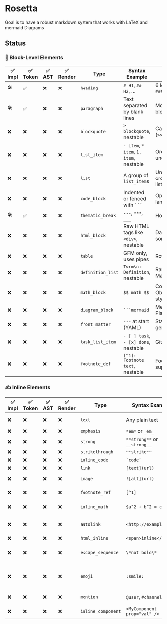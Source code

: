 # Rosetta
Goal is to have a robust markdown system that works with LaTeX and mermaid Diagrams

## Status

### 🧱 Block-Level Elements
| ✅ Impl | ✅ Token | ✅ AST | ✅ Render | Type              | Syntax Example                  | Notes                            |
| ------  | ------  | -----  | -------- | ----------------- | ------------------------------- | --------------------------------- | 
| 🛠️      | ✅      | ❌     | ❌        | `heading`         | `# H1`, `## H2`, …              | 6 levels (`#` to `######`)        |
| 🛠️      | ✅      | ❌     | ❌        | `paragraph`       | Text separated by blank lines   | Most common block                 |  
| ❌      | ❌      | ❌     | ❌        | `blockquote`      | `> blockquote`, nestable        | Can be nested (`>>`)              |       
| ❌      | ❌      | ❌     | ❌        | `list_item`       | `- item`, `* item`, `1. item`, nestable | Ordered & unordered               |        
| ❌      | ❌      | ❌     | ❌        | `list`            | A group of `list_item`s         | Unordered, ordered, or task lists |      
| ❌      | ❌      | ❌     | ❌        | `code_block`      | Indented or fenced with ` ``` ` | Optional language tag             | 
| 🛠️      | ✅      | ❌     | ❌        | `thematic_break`  | `---`, `***`, `___`             | Horizontal rule                   | 
| ❌      | ❌      | ❌     | ❌        | `html_block`      | Raw HTML tags like `<div>`, nestable | Dangerous in some renderers       |
| ❌      | ❌      | ❌     | ❌        | `table`           | GFM only, uses pipes            | Rows and cells                    |
| ❌      | ❌      | ❌     | ❌        | `definition_list` | `Term\n: Definition`, nestable  | Rare, in Markdown Extra           |
| ❌      | ❌      | ❌     | ❌        | `math_block`      | `$$ math $$`                    | Common in Obsidian/LaTeX-style    |
| ❌      | ❌      | ❌     | ❌        | `diagram_block`   | ` ```mermaid `                  | Mermaid, PlantUML, etc.           |
| ❌      | ❌      | ❌     | ❌        | `front_matter`    | `---` at start (YAML)           | Static site generators            |
| ❌      | ❌      | ❌     | ❌        | `task_list_item`  | `- [ ] task`, `- [x] done`, nestable | GitHub flavored                   |
| ❌      | ❌      | ❌     | ❌        | `footnote_def`    | `[^1]: Footnote text`, nestable | Footnotes support                 |


### ✍️ Inline Elements
| ✅ Impl | ✅ Token | ✅ AST | ✅ Render | Type               | Syntax Example               | Notes                          |
| ------ | ------ | ----- | -------- | ------------------ | ---------------------------- | ------------------------------ |
| ❌      | ❌      | ❌     | ❌        | `text`             | Any plain text               | Base content node              |
| ❌      | ❌      | ❌     | ❌        | `emphasis`         | `*em*` or `_em_`             | Italic                         |
| ❌      | ❌      | ❌     | ❌        | `strong`           | `**strong**` or `__strong__` | Bold                           |
| ❌      | ❌      | ❌     | ❌        | `strikethrough`    | `~~strike~~`                 | GFM                            |
| ❌      | ❌      | ❌     | ❌        | `inline_code`      | `` `code` ``                 | One-liner                      |
| ❌      | ❌      | ❌     | ❌        | `link`             | `[text](url)`                | Optional title                 |
| ❌      | ❌      | ❌     | ❌        | `image`            | `![alt](url)`                | Like link with `!`             |
| ❌      | ❌      | ❌     | ❌        | `footnote_ref`     | `[^1]`                       | Refers to footnote             |
| ❌      | ❌      | ❌     | ❌        | `inline_math`      | `$a^2 + b^2 = c^2$`          | KaTeX/LaTeX style              |
| ❌      | ❌      | ❌     | ❌        | `autolink`         | `<http://example.com>`       | Auto-wrapped links             |
| ❌      | ❌      | ❌     | ❌        | `html_inline`      | `<span>inline</span>`        | Raw HTML                       |
| ❌      | ❌      | ❌     | ❌        | `escape_sequence`  | `\*not bold\*`               | Escapes special characters     |
| ❌      | ❌      | ❌     | ❌        | `emoji`            | `:smile:`                    | GitHub / custom parser feature |
| ❌      | ❌      | ❌     | ❌        | `mention`          | `@user`, `#channel`          | Slack-style extensions         |
| ❌      | ❌      | ❌     | ❌        | `inline_component` | `<MyComponent prop="val" />` | JSX-like in MDX                |

